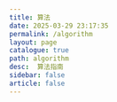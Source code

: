 ```yaml
---
title: 算法
date: 2025-03-29 23:17:35
permalink: /algorithm
layout: page
catalogue: true
path: algorithm
desc:  算法指南
sidebar: false
article: false
---
```

